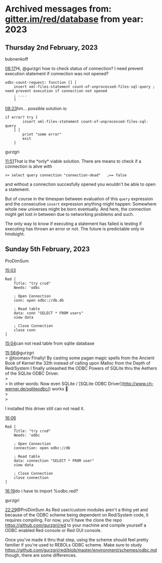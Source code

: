 # Archived messages from: [gitter.im/red/database](/gitter.im/red/database/) from year: 2023

## Thursday 2nd February, 2023

bubnenkoff

[08:17](#msg63db71b4bf77a52432838e13)Hi, @gurzgri how to check status of connection? I need prevent execution statement if connection was not opened?

```
odbc-count-request: function [] [
    insert xml-files-statement count-of-unprocessed-files-sql-query ; need prevent execution if connection not opened 
    ; ....
    ]
```

[08:23](#msg63db72f0a24223243863e65b)hm... possible solution is:

```
if error? try [
        insert xml-files-statement count-of-unprocessed-files-sql-query 
    ] [ 
        print "some error"
        exit
    ]
```

gurzgri

[11:51](#msg63dba3dd89339e0bf0c30589)That is the \*only* viable solution. There are means to check if a connection is alive with

```
>> select query connection "connection-dead"   ;== false
```

and without a connection succesfully opened you wouldn't be able to open a statement.

But of course in the timespan between evaluation of this `query` expression and the consecutive `insert` expression anything might happen: Somewhere whole new universes might be born eventually. And here, the connection might get lost in between due to networking problems and such.

The only way to know if executing a statement has failed is testing if executing has thrown an error or not. The future is predictable only in hindsight.

## Sunday 5th February, 2023

ProDimSum

[15:03](#msg63dfc53d6fc5ff38e44bf623)

```
Red [
    Title: "try crud"
    Needs: 'odbc
    
    ; Open Connection
    conn: open odbc://db.db
    
    ; Read table
    data: conn "SELECT * FROM users"
    view data
    
    ; Close Connection
    close conn
]
```

[15:04](#msg63dfc56b4a6a70544c89ec7f)can not read table from sqlite database

[15:56](#msg63dfd1c74ecd45446ec672cc)@gurzgri  
&gt; @toomasv Finally! By casting some pagan magic spells from the Ancient Book of Kernel the 32th instead of calling upon Malloc from the Depth of Red/System I finally unleashed the ODBC Powers of SQLite thru the Aethers of the SQLite ODBC Driver.  
&gt;  
&gt; In other words: Now even SQLite / \[SQLite ODBC Driver](http://www.ch-werner.de/sqliteodbc/) works :tada:  
&gt;  
&gt;

I installed this driver still can not read it.

[16:06](#msg63dfd41b62844178f6e68ebd)

```
Red [
    Title: "try crud"
    Needs: 'odbc
    
    ; Open Connection
    connection: open odbc://db
    
    ; Read table
    data: connection "SELECT * FROM user"
    view data
    
    ; Close Connection
    close connection
]
```

[16:19](#msg63dfd7259c90f8647b2cd8bd)do i have to import %odbc.red?

gurzgri

[22:29](#msg63e02dc1480b726318af07ed)@ProDimSum As Red user/custom modules aren't a thing yet and because of the ODBC scheme being dependent on Red/System code, it requires compiling. For now, you'll have the clone the repo https://github.com/gurzgri/red to your machine and compile yourself a ODBC enabled Red console or Red GUI console.

Once you've made it thru that step, using the scheme should feel pretty familier if you're used to REBOLs ODBC scheme. Make sure to study https://github.com/gurzgri/red/blob/master/environment/schemes/odbc.md though, there are some differences.
